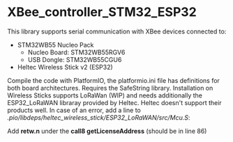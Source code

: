 # XBee_controller_STM32_ESP32

This library supports serial communication with XBee devices connected to:
 - STM32WB55 Nucleo Pack
    - Nucleo Board: STM32WB55RGV6
    - USB Dongle: STM32WB55CGU6
 - Heltec Wireless Stick v2 (ESP32)

Compile the code with PlatformIO, the platformio.ini file has definitions for both board architectures. Requires the SafeString library. Installation on Wireless Sticks supports LoRaWan (WIP) and needs additionally the ESP32_LoRaWAN libraray provided by Heltec. Heltec doesn't support their products well. In case of an error, add a line to _.pio/libdeps/heltec_wireless_stick/ESP32_LoRaWAN/src/Mcu.S_:

Add __retw.n__ under the __call8   getLicenseAddress__ (should be in line 86)
